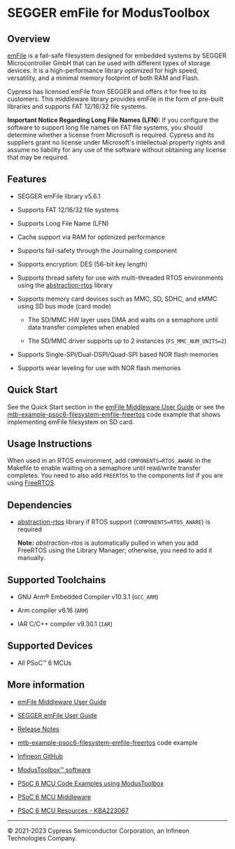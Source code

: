# SEGGER emFile for ModusToolbox

## Overview

[emFile](https://www.segger.com/products/file-system/emfile) is a fail-safe filesystem designed for embedded systems by SEGGER Microcontroller GmbH that can be used with different types of storage devices. It is a high-performance library optimized for high speed, versatility, and a minimal memory footprint of both RAM and Flash.

Cypress has licensed emFile from SEGGER and offers it for free to its customers. This middleware library provides emFile in the form of pre-built libraries and supports 
FAT 12/16/32 file systems.

**Important Notice Regarding Long File Names (LFN):** If you configure the software to support long file names on FAT file systems, you should determine whether a license from Microsoft is required. Cypress and its suppliers grant no license under Microsoft's intellectual property rights and assume no liability for any use of the software without obtaining any license that may be required.

## Features

- SEGGER emFile library v5.6.1

- Supports FAT 12/16/32 file systems

- Supports Long File Name (LFN)

- Cache support via RAM for optimized performance

- Supports fail-safety through the Journaling component

- Supports encryption: DES (56-bit key length)

- Supports thread safety for use with multi-threaded RTOS environments using the [abstraction-rtos](https://github.com/Infineon/abstraction-rtos) library

- Supports memory card devices such as MMC, SD, SDHC, and eMMC using SD bus mode (card mode)

    - The SD/MMC HW layer uses DMA and waits on a semaphore until data transfer completes when enabled

    - The SD/MMC driver supports up to 2 instances (`FS_MMC_NUM_UNITS=2`)

- Supports Single-SPI/Dual-DSPI/Quad-SPI based NOR flash memories

- Supports wear leveling for use with NOR flash memories

## Quick Start

See the Quick Start section in the [emFile Middleware User Guide](./Doc/User_Guide.md) or see the [mtb-example-psoc6-filesystem-emfile-freertos](https://github.com/Infineon/mtb-example-psoc6-filesystem-emfile-freertos) code example that shows implementing emFile filesystem on SD card.

## Usage Instructions

When used in an RTOS environment, add `COMPONENTS=RTOS_AWARE` in the Makefile to enable waiting on a semaphore until read/write transfer completes. You need to also add `FREERTOS` to the components list if you are using [FreeRTOS](https://github.com/Infineon/freertos).

## Dependencies

- [abstraction-rtos](https://github.com/Infineon/abstraction-rtos) library if RTOS support (`COMPONENTS=RTOS_AWARE`) is required

    **Note:** *abstraction-rtos* is automatically pulled in when you add FreeRTOS using the Library Manager; otherwise, you need to add it manually.


## Supported Toolchains

- GNU Arm® Embedded Compiler v10.3.1 (`GCC_ARM`)

- Arm compiler v6.16 (`ARM`)

- IAR C/C++ compiler v9.30.1 (`IAR`)

## Supported Devices

- All PSoC&trade; 6 MCUs

## More information

- [emFile Middleware User Guide](./Doc/User_Guide.md)

- [SEGGER emFile User Guide](./Doc/UM02001_emFile.pdf)

- [Release Notes](./RELEASE.md)

- [mtb-example-psoc6-filesystem-emfile-freertos](https://github.com/Infineon/mtb-example-psoc6-filesystem-emfile-freertos) code example

- [Infineon GitHub](https://github.com/Infineon)

- [ModusToolbox&trade; software](https://www.Infineon.com/cms/en/design-support/tools/sdk/modustoolbox-software)

- [PSoC 6 MCU Code Examples using ModusToolbox](https://github.com/Infineon/Code-Examples-for-ModusToolbox-Software)

- [PSoC 6 MCU Middleware](https://github.com/Infineon/psoc6-middleware)

- [PSoC 6 MCU Resources - KBA223067](https://community.Infineon.com/t5/Knowledge-Base-Articles/How-to-Design-with-PSoC-6-MCU-KBA223067)

---
© 2021-2023 Cypress Semiconductor Corporation, an Infineon Technologies Company.
